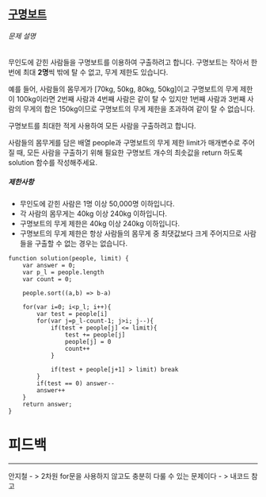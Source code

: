 ## [구명보트](https://school.programmers.co.kr/learn/courses/30/lessons/42885)


###### 문제 설명

무인도에 갇힌 사람들을 구명보트를 이용하여 구출하려고 합니다. 구명보트는 작아서 한 번에 최대 **2명**씩 밖에 탈 수 없고, 무게 제한도 있습니다.

예를 들어, 사람들의 몸무게가 [70kg, 50kg, 80kg, 50kg]이고 구명보트의 무게 제한이 100kg이라면 2번째 사람과 4번째 사람은 같이 탈 수 있지만 1번째 사람과 3번째 사람의 무게의 합은 150kg이므로 구명보트의 무게 제한을 초과하여 같이 탈 수 없습니다.

구명보트를 최대한 적게 사용하여 모든 사람을 구출하려고 합니다.

사람들의 몸무게를 담은 배열 people과 구명보트의 무게 제한 limit가 매개변수로 주어질 때, 모든 사람을 구출하기 위해 필요한 구명보트 개수의 최솟값을 return 하도록 solution 함수를 작성해주세요.

##### 제한사항

-   무인도에 갇힌 사람은 1명 이상 50,000명 이하입니다.
-   각 사람의 몸무게는 40kg 이상 240kg 이하입니다.
-   구명보트의 무게 제한은 40kg 이상 240kg 이하입니다.
-   구명보트의 무게 제한은 항상 사람들의 몸무게 중 최댓값보다 크게 주어지므로 사람들을 구출할 수 없는 경우는 없습니다.


~~~~ Js
function solution(people, limit) {
    var answer = 0;
    var p_l = people.length
    var count = 0;
    
    people.sort((a,b) => b-a)
	
    for(var i=0; i<p_l; i++){
        var test = people[i]
        for(var j=p_l-count-1; j>i; j--){
            if(test + people[j] <= limit){
                test += people[j]
                people[j] = 0
                count++
            } 
            
            if(test + people[j+1] > limit) break
        } 
        if(test == 0) answer--
        answer++
    }
    return answer;
}
~~~~



# 피드백 
-------------------------------------------------------------------

안지철 - > 2차원 for문을 사용하지 않고도 충분히 다룰 수 있는 문제이다 - > 내코드 참고